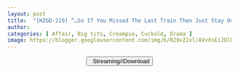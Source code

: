 ```yaml
---
layout: post
title:  "[HZGD-219] “…So If You Missed The Last Train Then Just Stay Over At My Place.” I’m About To Get Married But I Lose Myself To Temptation From The Boss’s Wife Giving Her Non-stop Creampie Loads… Reverse NTR Adultery Sex Scenario. Minori Hatsune"
author: 
categories: [ Affair, Big tits, Creampie, Cuckold, Drama ]
image: https://blogger.googleusercontent.com/img/b/R29vZ2xl/AVvXsEiJDlU_2hRAol1rn9S0YuPohbgzxIdenqvZnlsE2kUhNtsPV5oeROovdX5spLZHABURpAd_9dMXYK67qR9gKALWa02pz6tLMxGC5w5fIhCpo0E84UsK9wuxT7UMR1r0bjWt9TmJJlHwrbA97wyUSMaX4R60iC65IbinWExQl9AlEyVpawWAf1kp5tK3/s16000/h_1100hzgd219pl.jpg
---
```


<center>
<a href="/svr/hzgd-219">
<button class="btn btn-outline-dark py-2 px-5 d-block w-100 show-comments"><i class="fa fa-external-link"></i> &nbsp; Streaming//Download</button>
</a>
</center>
